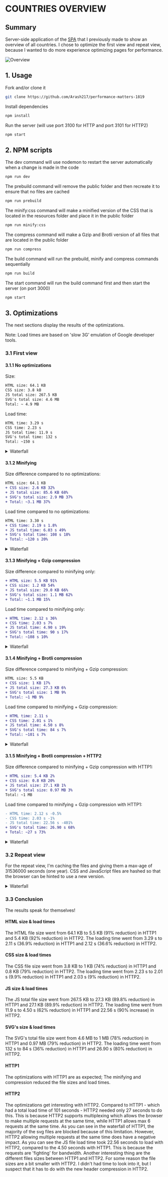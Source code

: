 # COUNTRIES OVERVIEW

## Summary
Server-side application of the [SPA](https://github.com/Arash217/web-app-from-scratch-18-19) that I previously made to show an overview of all countries. I chose to optimize the first view and repeat view, because I wanted to do more experience optimizing pages for performance.

![Overview](../master/docs/app.png)

## 1. Usage

Fork and/or clone it
```bash
git clone https://github.com/Arash217/performance-matters-1819
```

Install dependencies
```bash
npm install
```

Run the server (will use port 3100 for HTTP and port 3101 for HTTP2)
```bash
npm start
```

## 2. NPM scripts

The dev command will use nodemon to restart the server automatically when a change is made in the code
```bash
npm run dev
```

The prebuild command will remove the public folder and then recreate it to ensure that no files are cached
```bash
npm run prebuild
```

The minify:css command will make a minified version of the CSS that is located in the resources folder and place it in the public folder
```bash
npm run minify:css
```

The compress command will make a Gzip and Brotli version of all files that are located in the public folder
```bash
npm run compress
```

The build command will run the prebuild, minify and compress commands sequentially
```bash
npm run build
```

The start command will run the build command first and then start the server (on port 3000)
```bash
npm start
```

## 3. Optimizations

The next sections display the results of the optimizations.

Note: Load times are based on 'slow 3G' emulation of Google developer tools.

### 3.1 First view

#### 3.1.1 No optimizations
Size:
```diff
HTML size: 64.1 KB
CSS size: 3.8 kB
JS total size: 267.5 KB
SVG's total size: 4.6 MB
Total: ~ 4.9 MB
```
Load time:
```diff
HTML time: 3.29 s
CSS time: 2.23 s
JS total time: 11.9 s
SVG's total time: 132 s
Total: ~150 s
```

<details>
  <summary>Waterfall</summary>
  
![No optimizations](../master/docs/optimizations-images/no-optimizations.png)
</details>

#### 3.1.2 Minifying
Size difference compared to no optimizations:
```diff
HTML size: 64.1 KB
+ CSS size: 2.6 KB 32%
+ JS total size: 85.6 KB 68%
+ SVG's total size: 2.9 MB 37%
+ Total: ~3.1 MB 37%
```
Load time compared to no optimizations:
```diff
HTML time: 3.30 s
+ CSS time: 2.19 s 1.8%
+ JS total time: 6.03 s 49%
+ SVG's total time: 108 s 18%
+ Total: ~120 s 20%
```

<details>
  <summary>Waterfall</summary>
  
![Minified](../master/docs/optimizations-images/minify.png)
</details>

#### 3.1.3 Minifying + Gzip compression
Size difference compared to minifying only:
```diff
+ HTML size: 5.5 KB 91%
+ CSS size: 1.2 KB 54%
+ JS total size: 29.0 KB 66%
+ SVG's total size: 1.1 MB 62%
+ Total: ~1.1 MB 15%
```
Load time compared to minifying only:
```diff
+ HTML time: 2.12 s 36%
+ CSS time: 2.03 s 7%
+ JS total time: 4.90 s 19%
+ SVG's total time: 90 s 17%
+ Total: ~108 s 10%
```

<details>
  <summary>Waterfall</summary>
  
![Gzip-compressed](../master/docs/optimizations-images/gzip.png)
</details>

#### 3.1.4 Minifying + Brotli compression
Size difference compared to minifying + Gzip compression:
```diff
HTML size: 5.5 KB
+ CSS size: 1 KB 17%
+ JS total size: 27.3 KB 6%
+ SVG's total size: 1 MB 9%
+ Total: ~1 MB 9%
```
Load time compared to minifying + Gzip compression:
```diff
+ HTML time: 2.11 s 
+ CSS time: 2.01 s 1%
+ JS total time: 4.50 s 8%
+ SVG's total time: 84 s 7%
+ Total: ~101 s 7%
```

<details>
  <summary>Waterfall</summary>
  
![Brotli-compressed](../master/docs/optimizations-images/brotli.png)
</details>


#### 3.1.5 Minifying + Brotli compression + HTTP2
Size difference compared to minifying + Gzip compression with HTTP1:
```diff
+ HTML size: 5.4 KB 2%
+ CSS size: 0.8 KB 20%
+ JS total size: 27.1 KB 1%
+ SVG's total size: 0.97 MB 3%
Total: ~1 MB
```
Load time compared to minifying + Gzip compression with HTTP1:
```diff
- HTML time: 2.12 s -0.5%
- CSS time: 2.03 s -1%
- JS total time: 22.56 s -401%
+ SVG's total time: 26.90 s 68%
+ Total: ~27 s 73%
```

<details>
  <summary>Waterfall</summary>
  
![HTTP2](../master/docs/optimizations-images/http2.png)
</details>

### 3.2 Repeat view
For the repeat view, I'm caching the files and giving them a max-age of 31536000 seconds (one year). 
CSS and JavaScript files are hashed so that the browser can be hinted to use a new version.
<details>
  <summary>Waterfall</summary>
  
![Repeat-view](../master/docs/optimizations-images/repeat-view.png)
</details>

### 3.3 Conclusion
The results speak for themselves!

#### HTML size & load times
The HTML file size went from 64.1 KB to 5.5 KB (91% reduction) in HTTP1 and 5.4 KB (92% reduction) in HTTP2. 
The loading time went from 3.29 s to 2.11 s (36.9% reduction) in HTTP1 and 2.12 s (36.6% reduction) in HTTP2.

#### CSS size & load times
The CSS file size went from 3.8 KB to 1 KB (74% reduction) in HTTP1 and 0.8 KB (79% reduction) in HTTP2. 
The loading time went from 2.23 s to 2.01 s (9.9% reduction) in HTTP1 and 2.03 s (9% reduction) in HTTP2.

#### JS size & load times
The JS total file size went from 267.5 KB to 27.3 KB (89.8% reduction) in HTTP1 and 27.1 KB (89.9% reduction) in HTTP2. 
The loading time went from 11.9 s to 4.50 s (62% reduction) in HTTP1 and 22.56 s (90% increase) in HTTP2.

#### SVG's size & load times
The SVG's total file size went from 4.6 MB to 1 MB (78% reduction) in HTTP1 and 0.97 MB (79% reduction) in HTTP2. 
The loading time went from 132 s to 84 s (36% reduction) in HTTP1 and 26.90 s (80% reduction) in HTTP2.

#### HTTP1
The optimizations with HTTP1 are as expected; The minifying and compression reduced the file sizes and load times.

#### HTTP2
The optimizations get interesting with HTTP2. 
Compared to HTTP1 - which had a total load time of 101 seconds - HTTP2 needed only 27 seconds to do this. 
This is because HTTP2 supports multiplexing which allows the browser to make multiple requests at the same time, while HTTP1 allows max 6 requests at the same time. As you can see in the waterfall of HTTP1, the majority of the svg files are blocked because of this limitation. However, HTTP2 allowing multiple requests at the same time does have a negative impact. As you can see the JS file load time took 22.56 seconds to load with HTTP2, compared to the 4.50 seconds with HTTP1. This is because the requests are 'fighting' for bandwidth. Another interesting thing are the different files sizes between HTTP1 and HTTP2. For some reason the file sizes are a bit smaller with HTTP2. I didn't had time to look into it, but I suspect that it has to do with the new header compression in HTTP2.

